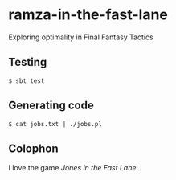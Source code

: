 ramza-in-the-fast-lane
======================

Exploring optimality in Final Fantasy Tactics

Testing
-------

    $ sbt test

Generating code
---------------

    $ cat jobs.txt | ./jobs.pl

Colophon
--------

I love the game *Jones in the Fast Lane*.

